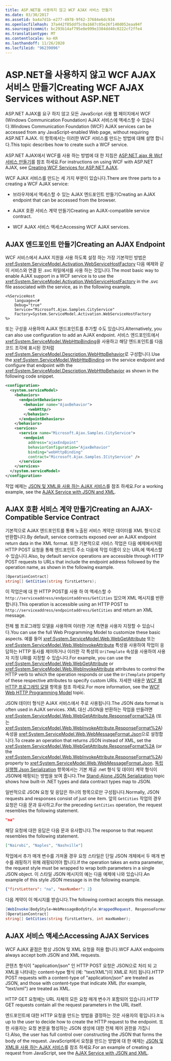 ```yaml
---
title: ASP.NET을 사용하지 않고 WCF AJAX 서비스 만들기
ms.date: 03/30/2017
ms.assetid: ba4a7d1b-e277-4978-9f62-37684e6dc934
ms.openlocfilehash: 37a442f85ddf5c0a1687c05e26f140d052eaa94f
ms.sourcegitcommit: bc293b14af795e0e999e3304dd40c0222cf2ffe4
ms.translationtype: MT
ms.contentlocale: ko-KR
ms.lasthandoff: 11/26/2020
ms.locfileid: "96239096"
---
```

# <a name="creating-wcf-ajax-services-without-aspnet"></a><span data-ttu-id="b2d66-102">ASP.NET을 사용하지 않고 WCF AJAX 서비스 만들기</span><span class="sxs-lookup"><span data-stu-id="b2d66-102">Creating WCF AJAX Services without ASP.NET</span></span>

<span data-ttu-id="b2d66-103">ASP.NET AJAX를 요구 하지 않고 모든 JavaScript 사용 웹 페이지에서 WCF (Windows Communication Foundation) AJAX 서비스에 액세스할 수 있습니다.</span><span class="sxs-lookup"><span data-stu-id="b2d66-103">Windows Communication Foundation (WCF) AJAX services can be accessed from any JavaScript-enabled Web page, without requiring ASP.NET AJAX.</span></span> <span data-ttu-id="b2d66-104">이 항목에서는 이러한 WCF 서비스를 만드는 방법에 대해 설명 합니다.</span><span class="sxs-lookup"><span data-stu-id="b2d66-104">This topic describes how to create such a WCF service.</span></span>  
  
 <span data-ttu-id="b2d66-105">ASP.NET AJAX에서 WCF를 사용 하는 방법에 대 한 지침은 [ASP.NET ajax 용 Wcf 서비스 만들기](creating-wcf-services-for-aspnet-ajax.md)를 참조 하세요.</span><span class="sxs-lookup"><span data-stu-id="b2d66-105">For instructions on using WCF with ASP.NET AJAX, see [Creating WCF Services for ASP.NET AJAX](creating-wcf-services-for-aspnet-ajax.md).</span></span>  
  
 <span data-ttu-id="b2d66-106">WCF AJAX 서비스를 만드는 세 가지 부분이 있습니다.</span><span class="sxs-lookup"><span data-stu-id="b2d66-106">There are three parts to a creating a WCF AJAX service:</span></span>  
  
- <span data-ttu-id="b2d66-107">브라우저에서 액세스할 수 있는 AJAX 엔드포인트 만들기</span><span class="sxs-lookup"><span data-stu-id="b2d66-107">Creating an AJAX endpoint that can be accessed from the browser.</span></span>  
  
- <span data-ttu-id="b2d66-108">AJAX 호환 서비스 계약 만들기</span><span class="sxs-lookup"><span data-stu-id="b2d66-108">Creating an AJAX-compatible service contract.</span></span>  
  
- <span data-ttu-id="b2d66-109">WCF AJAX 서비스 액세스</span><span class="sxs-lookup"><span data-stu-id="b2d66-109">Accessing WCF AJAX services.</span></span>  
  
## <a name="creating-an-ajax-endpoint"></a><span data-ttu-id="b2d66-110">AJAX 엔드포인트 만들기</span><span class="sxs-lookup"><span data-stu-id="b2d66-110">Creating an AJAX Endpoint</span></span>  

 <span data-ttu-id="b2d66-111">WCF 서비스에서 AJAX 지원을 사용 하도록 설정 하는 가장 기본적인 방법은 <xref:System.ServiceModel.Activation.WebServiceHostFactory> 다음 예제와 같이 서비스와 연결 된 .svc 파일에서를 사용 하는 것입니다.</span><span class="sxs-lookup"><span data-stu-id="b2d66-111">The most basic way to enable AJAX support in a WCF service is to use the <xref:System.ServiceModel.Activation.WebServiceHostFactory> in the .svc file associated with the service, as in the following example.</span></span>  
  
```text
<%ServiceHost
    language=c#  
    Debug="true"  
    Service="Microsoft.Ajax.Samples.CityService"  
    Factory=System.ServiceModel.Activation.WebServiceHostFactory  
%>  
```  
  
 <span data-ttu-id="b2d66-112">또는 구성을 사용하여 AJAX 엔드포인트를 추가할 수도 있습니다.</span><span class="sxs-lookup"><span data-stu-id="b2d66-112">Alternatively, you can also use configuration to add an AJAX endpoint.</span></span> <span data-ttu-id="b2d66-113">서비스 엔드포인트에서 <xref:System.ServiceModel.WebHttpBinding>을 사용하고 해당 엔드포인트를 다음 코드 조각에 표시된 것처럼 <xref:System.ServiceModel.Description.WebHttpBehavior>로 구성합니다.</span><span class="sxs-lookup"><span data-stu-id="b2d66-113">Use the <xref:System.ServiceModel.WebHttpBinding> on the service endpoint and configure that endpoint with the <xref:System.ServiceModel.Description.WebHttpBehavior> as shown in the following code snippet.</span></span>  
  
```xml  
<configuration>  
  <system.serviceModel>  
    <behaviors>  
      <endpointBehaviors>  
        <behavior name="AjaxBehavior">  
          <webHttp/>  
        </behavior>  
      </endpointBehaviors>  
    </behaviors>  
    <services>  
      <service name="Microsoft.Ajax.Samples.CityService">  
        <endpoint
          address="ajaxEndpoint"  
          behaviorConfiguration="AjaxBehavior"  
          binding="webHttpBinding"  
          contract="Microsoft.Ajax.Samples.ICityService" />  
      </service>  
    </services>  
  </system.serviceModel>  
</configuration>  
```  
  
 <span data-ttu-id="b2d66-114">작업 예제는 [JSON 및 XML을 사용 하는 AJAX 서비스](../samples/ajax-service-with-json-and-xml-sample.md)를 참조 하세요.</span><span class="sxs-lookup"><span data-stu-id="b2d66-114">For a working example, see the [AJAX Service with JSON and XML](../samples/ajax-service-with-json-and-xml-sample.md).</span></span>  
  
## <a name="creating-an-ajax-compatible-service-contract"></a><span data-ttu-id="b2d66-115">AJAX 호환 서비스 계약 만들기</span><span class="sxs-lookup"><span data-stu-id="b2d66-115">Creating an AJAX-Compatible Service Contract</span></span>  

 <span data-ttu-id="b2d66-116">기본적으로 AJAX 엔드포인트를 통해 노출된 서비스 계약은 데이터를 XML 형식으로 반환합니다.</span><span class="sxs-lookup"><span data-stu-id="b2d66-116">By default, service contracts exposed over an AJAX endpoint return data in the XML format.</span></span> <span data-ttu-id="b2d66-117">또한 기본적으로 서비스 작업은 다음 예제에서처럼 HTTP POST 요청을 통해 엔드포인트 주소 다음에 작업 이름이 오는 URL에 액세스할 수 있습니다.</span><span class="sxs-lookup"><span data-stu-id="b2d66-117">Also, by default service operations are accessible through HTTP POST requests to URLs that include the endpoint address followed by the operation name, as shown in the following example.</span></span>  
  
```csharp
[OperationContract]  
string[] GetCities(string firstLetters);  
```  
  
 <span data-ttu-id="b2d66-118">이 작업은에 대 한 HTTP POST를 사용 하 여 액세스할 수 `http://serviceaddress/endpointaddress/GetCities` 있으며 XML 메시지를 반환 합니다.</span><span class="sxs-lookup"><span data-stu-id="b2d66-118">This operation is accessible using an HTTP POST to `http://serviceaddress/endpointaddress/GetCities` and return an XML message.</span></span>  
  
 <span data-ttu-id="b2d66-119">전체 웹 프로그래밍 모델을 사용하여 이러한 기본 측면을 사용자 지정할 수 있습니다.</span><span class="sxs-lookup"><span data-stu-id="b2d66-119">You can use the full Web Programming Model to customize these basic aspects.</span></span> <span data-ttu-id="b2d66-120">예를 들어 <xref:System.ServiceModel.Web.WebGetAttribute> 또는 <xref:System.ServiceModel.Web.WebInvokeAttribute> 특성을 사용하여 작업이 응답하는 HTTP 동사를 제어하거나 이러한 각 특성의 `UriTemplate` 속성을 사용하여 사용자 지정 URI를 지정할 수 있습니다.</span><span class="sxs-lookup"><span data-stu-id="b2d66-120">For example, you can use the <xref:System.ServiceModel.Web.WebGetAttribute> or <xref:System.ServiceModel.Web.WebInvokeAttribute> attributes to control the HTTP verb to which the operation responds or use the `UriTemplate` property of these respective attributes to specify custom URIs.</span></span> <span data-ttu-id="b2d66-121">자세한 내용은 [WCF 웹 HTTP 프로그래밍 모델](wcf-web-http-programming-model.md) 항목을 참조 하세요.</span><span class="sxs-lookup"><span data-stu-id="b2d66-121">For more information, see the [WCF Web HTTP Programming Model](wcf-web-http-programming-model.md) topic.</span></span>  
  
 <span data-ttu-id="b2d66-122">JSON 데이터 형식은 AJAX 서비스에서 주로 사용됩니다.</span><span class="sxs-lookup"><span data-stu-id="b2d66-122">The JSON data format is often used in AJAX services.</span></span> <span data-ttu-id="b2d66-123">XML 대신 JSON을 반환하는 작업을 만들려면 <xref:System.ServiceModel.Web.WebGetAttribute.ResponseFormat%2A> (또는 <xref:System.ServiceModel.Web.WebInvokeAttribute.ResponseFormat%2A>) 속성을 <xref:System.ServiceModel.Web.WebMessageFormat.Json>으로 설정합니다.</span><span class="sxs-lookup"><span data-stu-id="b2d66-123">To create an operation that returns JSON instead of XML, set the <xref:System.ServiceModel.Web.WebGetAttribute.ResponseFormat%2A> (or the <xref:System.ServiceModel.Web.WebInvokeAttribute.ResponseFormat%2A>) property to <xref:System.ServiceModel.Web.WebMessageFormat.Json>.</span></span> <span data-ttu-id="b2d66-124">[독립 실행형 Json Serialization](stand-alone-json-serialization.md) 항목에서는 기본 제공 .net 형식 및 데이터 계약 형식이 JSON에 매핑되는 방법을 보여 줍니다.</span><span class="sxs-lookup"><span data-stu-id="b2d66-124">The [Stand-Alone JSON Serialization](stand-alone-json-serialization.md) topic shows how built-in .NET types and data contract types map to JSON.</span></span>  
  
 <span data-ttu-id="b2d66-125">일반적으로 JSON 요청 및 응답은 하나의 항목으로만 구성됩니다.</span><span class="sxs-lookup"><span data-stu-id="b2d66-125">Normally, JSON requests and responses consist of just one item.</span></span> <span data-ttu-id="b2d66-126">앞의 `GetCities` 작업의 경우 요청은 다음 문과 유사하고.</span><span class="sxs-lookup"><span data-stu-id="b2d66-126">For the preceding `GetCities` operation, the request resembles the following statement.</span></span>  
  
```json
"na"  
```  
  
 <span data-ttu-id="b2d66-127">해당 요청에 대한 응답은 다음 문과 유사합니다.</span><span class="sxs-lookup"><span data-stu-id="b2d66-127">The response to that request resembles the following statement.</span></span>  
  
```json
["Nairobi", "Naples", "Nashville"]  
```  
  
 <span data-ttu-id="b2d66-128">작업에서 추가 매개 변수를 가져올 경우 요청 스타일은 단일 JSON 개체에서 두 매개 변수를 래핑하기 위해 래핑되어야 합니다.</span><span class="sxs-lookup"><span data-stu-id="b2d66-128">If the operation takes an extra parameter, the request style must be wrapped to wrap both parameters in a single JSON object.</span></span> <span data-ttu-id="b2d66-129">이 스타일 JSON 메시지의 예는 다음 예제에 나와 있습니다.</span><span class="sxs-lookup"><span data-stu-id="b2d66-129">An example of this style JSON message is in the following example.</span></span>  
  
```json  
{"firstLetters": "na", "maxNumber": 2}  
```  
  
 <span data-ttu-id="b2d66-130">다음 계약이 이 메시지를 받습니다.</span><span class="sxs-lookup"><span data-stu-id="b2d66-130">The following contract accepts this message.</span></span>  
  
```csharp
[WebInvoke(BodyStyle=WebMessageBodyStyle.WrappedRequest, ResponseFormat=WebMessageFormat.Json)]  
[OperationContract]  
string[] GetCities(string firstLetters, int maxNumber);  
```  
  
## <a name="accessing-ajax-services"></a><span data-ttu-id="b2d66-131">AJAX 서비스 액세스</span><span class="sxs-lookup"><span data-stu-id="b2d66-131">Accessing AJAX Services</span></span>  

 <span data-ttu-id="b2d66-132">WCF AJAX 끝점은 항상 JSON 및 XML 요청을 허용 합니다.</span><span class="sxs-lookup"><span data-stu-id="b2d66-132">WCF AJAX endpoints always accept both JSON and XML requests.</span></span>  
  
 <span data-ttu-id="b2d66-133">콘텐츠 형식이 "application/json" 인 HTTP POST 요청은 JSON으로 처리 되 고 XML을 나타내는 content-type 형식 (예: "text/XML")이 XML로 처리 됩니다.</span><span class="sxs-lookup"><span data-stu-id="b2d66-133">HTTP POST requests with a content-type of "application/json" are treated as JSON, and those with content-type that indicate XML (for example, "text/xml") are treated as XML.</span></span>  
  
 <span data-ttu-id="b2d66-134">HTTP GET 요청에는 URL 자체의 모든 요청 매개 변수가 포함되어 있습니다.</span><span class="sxs-lookup"><span data-stu-id="b2d66-134">HTTP GET requests contain all the request parameters in the URL itself.</span></span>  
  
 <span data-ttu-id="b2d66-135">엔드포인트에 대한 HTTP 요청을 만드는 방법을 결정하는 것은 사용자의 몫입니다.</span><span class="sxs-lookup"><span data-stu-id="b2d66-135">It is up to the user to decide how to create the HTTP request to the endpoint.</span></span> <span data-ttu-id="b2d66-136">또한 사용자는 요청 본문을 형성하는 JSON 생성에 대한 전체 제어 권한을 가집니다.</span><span class="sxs-lookup"><span data-stu-id="b2d66-136">Also, the user has full control over constructing the JSON that forms the body of the request.</span></span> <span data-ttu-id="b2d66-137">JavaScript에서 요청을 만드는 방법에 대 한 예제는 [JSON 및 XML을 사용 하는 AJAX 서비스](../samples/ajax-service-with-json-and-xml-sample.md)를 참조 하세요.</span><span class="sxs-lookup"><span data-stu-id="b2d66-137">For an example of creating a request from JavaScript, see the [AJAX Service with JSON and XML](../samples/ajax-service-with-json-and-xml-sample.md).</span></span>
